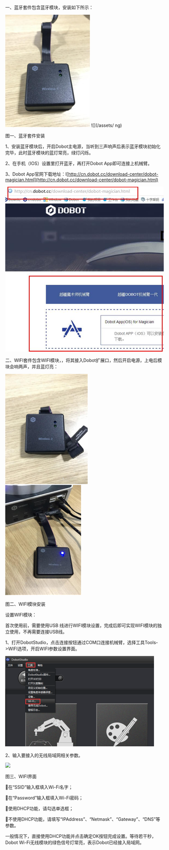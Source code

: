 一、蓝牙套件包含蓝牙模块，安装如下所示：

![](/assets/23)        ![](/assets/ ng)

图一、蓝牙套件安装

1、安装蓝牙模块后，开启Dobot主电源，当听到三声响声后表示蓝牙模块初始化完毕，此时蓝牙模块的蓝灯常亮，绿灯闪烁。

2、在手机（IOS）设置里打开蓝牙，再打开Dobot App即可连接上机械臂。

3、Dobot App官网下载地址：l[http://cn.dobot.cc/download-center/dobot-magician.html](http://cn.dobot.cc/download-center/dobot-magician.html)

![](/assets/360截图20170703183457142.jpg)

二、WIFI套件包含WIFI模块，，将其接入Dobot扩展口，然后开启电源，上电后模块会响两声，并且蓝灯亮：

![](/assets/import.png12)     ![](/assets/ng)

图二、WIFI模块安装

设置WIFI模块：

首次使用前，需要使用USB 线进行WIFI模块设置，完成后即可实现WIFI模块的独立使用，不再需要连接USB线。

1、打开DobotStudio，点击连接按钮通过COM口连接机械臂，选择工具Tools-&gt;WIFI选项，开启WIFI参数设置界面。

![](/assets/i0)

2、输入要接入的无线局域网相关参数。

![](/assets/impor )

图三、WIFI界面

在“SSID”输入框填入Wi-Fi名字；

在“Password”输入框填入Wi-Fi密码；

使用DHCP功能，请勾选单选框；

不使用DHCP功能，请填写“IPAddress”、“Netmask”、“Gateway”、“DNS”等参数。

一般情况下，直接使用DHCP功能并点击确定OK按钮完成设置。等待若干秒，Dobot Wi-Fi无线模块的绿色信号灯常亮，表示Dobot已经接入局域网。



